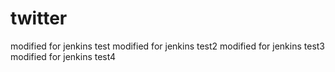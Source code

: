 # twitter
modified for jenkins test
modified for jenkins test2
modified for jenkins test3
modified for jenkins test4
